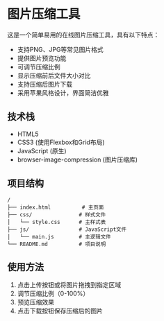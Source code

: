 # 图片压缩工具

这是一个简单易用的在线图片压缩工具，具有以下特点：

- 支持PNG、JPG等常见图片格式
- 提供图片预览功能
- 可调节压缩比例
- 显示压缩前后文件大小对比
- 支持压缩后图片下载
- 采用苹果风格设计，界面简洁优雅

## 技术栈

- HTML5
- CSS3 (使用Flexbox和Grid布局)
- JavaScript (原生)
- browser-image-compression (图片压缩库)

## 项目结构

```
/
├── index.html          # 主页面
├── css/               # 样式文件
│   └── style.css      # 主样式表
├── js/                # JavaScript文件
│   └── main.js        # 主逻辑文件
└── README.md          # 项目说明
```

## 使用方法

1. 点击上传按钮或将图片拖拽到指定区域
2. 调节压缩比例（0-100%）
3. 预览压缩效果
4. 点击下载按钮保存压缩后的图片 
